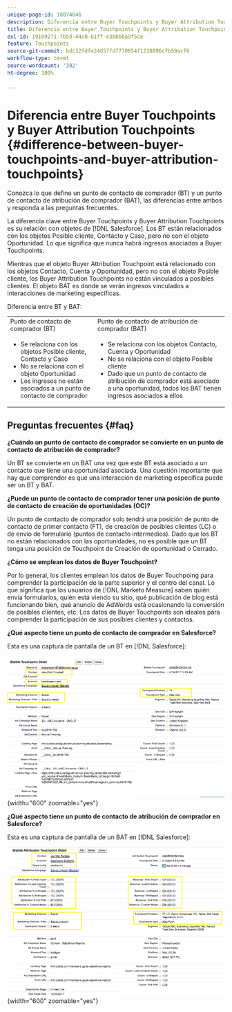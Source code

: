 ```yaml
---
unique-page-id: 18874646
description: Diferencia entre Buyer Touchpoints y Buyer Attribution Touchpoints - [!DNL Marketo Measure]
title: Diferencia entre Buyer Touchpoints y Buyer Attribution Touchpoints
exl-id: 19109271-7b59-44c0-b1ff-e3b0bba9f5ce
feature: Touchpoints
source-git-commit: bdc32fdfe24d57fd7770654f1238896c7b59acf6
workflow-type: tm+mt
source-wordcount: '392'
ht-degree: 100%

---
```


# Diferencia entre Buyer Touchpoints y Buyer Attribution Touchpoints {#difference-between-buyer-touchpoints-and-buyer-attribution-touchpoints}

Conozca lo que define un punto de contacto de comprador (BT) y un punto de contacto de atribución de comprador (BAT), las diferencias entre ambos y responda a las preguntas frecuentes.

La diferencia clave entre Buyer Touchpoints y Buyer Attribution Touchpoints es su relación con objetos de [!DNL Salesforce]. Los BT están relacionados con los objetos Posible cliente, Contacto y Caso, pero no con el objeto Oportunidad. Lo que significa que nunca habrá ingresos asociados a Buyer Touchpoints.

Mientras que el objeto Buyer Attribution Touchpoint está relacionado con los objetos Contacto, Cuenta y Oportunidad, pero no con el objeto Posible cliente, los Buyer Attribution Touchpoints no están vinculados a posibles clientes. El objeto BAT es donde se verán ingresos vinculados a interacciones de marketing específicas.

Diferencia entre BT y BAT:

<table> 
 <colgroup> 
  <col> 
  <col> 
 </colgroup> 
 <tbody> 
  <tr> 
   <td>Punto de contacto de comprador (BT)</td> 
   <td>Punto de contacto de atribución de comprador (BAT)</td> 
  </tr> 
  <tr> 
   <td> 
    <ul> 
     <li>Se relaciona con los objetos Posible cliente, Contacto y Caso</li> 
     <li>No se relaciona con el objeto Oportunidad</li> 
     <li>Los ingresos no están asociados a un punto de contacto de comprador</li> 
    </ul></td> 
   <td> 
    <ul> 
     <li>Se relaciona con los objetos Contacto, Cuenta y Oportunidad</li> 
     <li>No se relaciona con el objeto Posible cliente</li> 
     <li>Dado que un punto de contacto de atribución de comprador está asociado a una oportunidad, todos los BAT tienen ingresos asociados a ellos</li> 
    </ul></td> 
  </tr> 
 </tbody> 
</table>

## Preguntas frecuentes {#faq}

**¿Cuándo un punto de contacto de comprador se convierte en un punto de contacto de atribución de comprador?**

Un BT se convierte en un BAT una vez que este BT está asociado a un contacto que tiene una oportunidad asociada. Una cuestión importante que hay que comprender es que una interacción de marketing específica puede ser un BT y BAT.

**¿Puede un punto de contacto de comprador tener una posición de punto de contacto de creación de oportunidades (OC)?**

Un punto de contacto de comprador solo tendrá una posición de punto de contacto de primer contacto (FT), de creación de posibles clientes (LC) o de envío de formulario (puntos de contacto intermedios). Dado que los BT no están relacionados con las oportunidades, no es posible que un BT tenga una posición de Touchpoint de Creación de oportunidad o Cerrado.

**¿Cómo se emplean los datos de Buyer Touchpoint?**

Por lo general, los clientes emplean los datos de Buyer Touchpoing para comprender la participación de la parte superior y el centro del canal. Lo que significa que los usuarios de [!DNL Marketo Measure] saben quién envía formularios, quién está viendo su sitio, qué publicación de blog está funcionando bien, qué anuncio de AdWords está ocasionando la conversión de posibles clientes, etc. Los datos de Buyer Touchpoints son ideales para comprender la participación de sus posibles clientes y contactos.

**¿Qué aspecto tiene un punto de contacto de comprador en Salesforce?**

Esta es una captura de pantalla de un BT en [!DNL Salesforce]:

![](assets/buyer-touchpoints-and-buyer-attribution-touchpoints-1.png){width="600" zoomable="yes"}

**¿Qué aspecto tiene un punto de contacto de atribución de comprador en Salesforce?**

Esta es una captura de pantalla de un BAT en [!DNL Salesforce]:

![](assets/buyer-touchpoints-and-buyer-attribution-touchpoints-2.png){width="600" zoomable="yes"}
